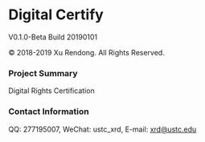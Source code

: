 # Digital Certify
V0.1.0-Beta Build 20190101

© 2018-2019 Xu Rendong. All Rights Reserved.

### Project Summary
Digital Rights Certification

### Contact Information
QQ: 277195007, WeChat: ustc_xrd, E-mail: xrd@ustc.edu
